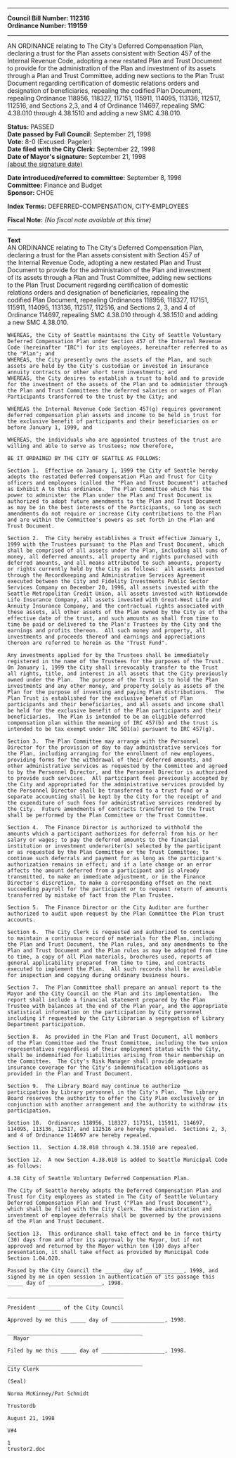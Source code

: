 * * * * *  
  
**Council Bill Number: [](#h0)[](#h2)112316**   
**Ordinance Number: 119159**  
  
* * * * *  
  
AN ORDINANCE relating to The City's Deferred Compensation Plan, declaring a trust for the Plan assets consistent with Section 457 of the Internal Revenue Code, adopting a new restated Plan and Trust Document to provide for the administration of the Plan and investment of its assets through a Plan and Trust Committee, adding new sections to the Plan Trust Document regarding certification of domestic relations orders and designation of beneficiaries, repealing the codified Plan Document, repealing Ordinance 118956, 118327, 117151, 115911, 114095, 113136, 112517, 112516, and Sections 2,3, and 4 of Ordinance 114697, repealing SMC 4.38.010 through 4.38.1510 and adding a new SMC 4.38.010.  
  
**Status:** PASSED   
**Date passed by Full Council:** September 21, 1998   
**Vote:** 8-0 (Excused: Pageler)   
**Date filed with the City Clerk:** September 22, 1998   
**Date of Mayor's signature:** September 21, 1998   
[(about the signature date)](/~public/approvaldate.htm)   
  
  
**Date introduced/referred to committee:** September 8, 1998   
**Committee:** Finance and Budget   
**Sponsor:** CHOE   
  
**Index Terms:** DEFERRED-COMPENSATION, CITY-EMPLOYEES  
  
**Fiscal Note:** *(No fiscal note available at this time)*  
  
* * * * *  
  
**Text**  
    AN ORDINANCE relating to The City's Deferred Compensation Plan,  
    declaring a trust for the Plan assets consistent with Section 457 of  
    the Internal Revenue Code, adopting a new restated Plan and Trust  
    Document to provide for the administration of the Plan and investment  
    of its assets through a Plan and Trust Committee, adding new sections  
    to the Plan Trust Document regarding certification of domestic  
    relations orders and designation of beneficiaries, repealing the  
    codified Plan Document, repealing Ordinances 118956, 118327, 117151,  
    115911, 114095, 113136, 112517, 112516, and Sections 2, 3, and 4 of  
    Ordinance 114697, repealing SMC 4.38.010 through 4.38.1510 and adding  
    a new SMC 4.38.010.  
  
    WHEREAS, the City of Seattle maintains the City of Seattle Voluntary  
    Deferred Compensation Plan under Section 457 of the Internal Revenue  
    Code (hereinafter "IRC") for its employees, hereinafter referred to as  
    the "Plan"; and  
    WHEREAS, the City presently owns the assets of the Plan, and such  
    assets are held by the City's custodian or invested in insurance  
    annuity contracts or other short term investments; and  
    WHEREAS, the City desires to establish a trust to hold and to provide  
    for the investment of the assets of the Plan and to administer through  
    the Plan and Trust Committees the deferred salaries or wages of Plan  
    Participants transferred to the trust by the City; and  
  
    WHEREAS the Internal Revenue Code Section 457(g) requires government  
    deferred compensation plan assets and income to be held in trust for  
    the exclusive benefit of participants and their beneficiaries on or  
    before January 1, 1999, and  
  
    WHEREAS, the individuals who are appointed trustees of the trust are  
    willing and able to serve as trustees; now therefore,  
  
    BE IT ORDAINED BY THE CITY OF SEATTLE AS FOLLOWS:  
  
    Section 1.  Effective on January 1, 1999 the City of Seattle hereby  
    adopts the restated Deferred Compensation Plan and Trust for City  
    officers and employees (called the "Plan and Trust Document") attached  
    as Exhibit A to this ordinance.  The Plan Committee which has the  
    power to administer the Plan under the Plan and Trust Document is  
    authorized to adopt future amendments to the Plan and Trust Document  
    as may be in the best interests of the Participants, so long as such  
    amendments do not require or increase City contributions to the Plan  
    and are within the Committee's powers as set forth in the Plan and  
    Trust Document.  
  
    Section 2.  The City hereby establishes a Trust effective January 1,  
    1999 with the Trustees pursuant to the Plan and Trust Document, which  
    shall be comprised of all assets under the Plan, including all sums of  
    money, all deferred amounts, all property and rights purchased with  
    deferred amounts, and all means attributed to such amounts, property  
    or rights currently held by the City as follows:  all assets invested  
    through the Recordkeeping and Administrative Services Agreement  
    executed between the City and Fidelity Investments Public Sector  
    Services Company on December 20, 1996, all assets invested with the  
    Seattle Metropolitan Credit Union, all assets invested with Nationwide  
    Life Insurance Company, all assets invested with Great-West Life and  
    Annuity Insurance Company, and the contractual rights associated with  
    these assets, all other assets of the Plan owned by the City as of the  
    effective date of the trust, and such amounts as shall from time to  
    time be paid or delivered to the Plan's Trustees by the City and the  
    earnings and profits thereon.  All such money and property, all  
    investments and proceeds thereof and earnings and appreciations  
    thereon are referred to herein as the "Trust Fund".  
  
    Any investments applied for by the Trustees shall be immediately  
    registered in the name of the Trustees for the purposes of the Trust.  
    On January 1, 1999 the City shall irrevocably transfer to the Trust  
    all rights, title, and interest in all assets that the City previously  
    owned under the Plan.  The purpose of the Trust is to hold the Plan  
    investments and any other money, and property solely as assets of the  
    Plan for the purpose of investing and paying Plan distributions.  The  
    Plan Trust is established for the exclusive benefit of Plan  
    participants and their beneficiaries, and all assets and income shall  
    be held for the exclusive benefit of the Plan participants and their  
    beneficiaries.  The Plan is intended to be an eligible deferred  
    compensation plan within the meaning of IRC 457(b) and the trust is  
    intended to be tax exempt under IRC 501(a) pursuant to IRC 457(g).  
  
    Section 3.  The Plan Committee may arrange with the Personnel  
    Director for the provision of day to day administrative services for  
    the Plan, including arranging for the enrollment of new employees,  
    providing forms for the withdrawal of their deferred amounts, and  
    other administrative services as requested by the Committee and agreed  
    to by the Personnel Director, and the Personnel Director is authorized  
    to provide such services.  All participant fees previously accepted by  
    the City and appropriated for the administrative services provided by  
    the Personnel Director shall be transferred to a trust fund or a  
    separate accounting shall be kept by the City for the receipt of and  
    the expenditure of such fees for administrative services rendered by  
    the City.  Future amendments of contracts transferred to the Trust  
    shall be performed by the Plan Committee or the Trust Committee.  
  
    Section 4.  The Finance Director is authorized to withhold the  
    amounts which a participant authorizes for deferral from his or her  
    salary or wages; to pay the deferred amounts to the financial  
    institution or investment underwriter(s) selected by the participant  
    or as requested by the Plan Committee or the Trust Committee; to  
    continue such deferrals and payment for as long as the participant's  
    authorization remains in effect; and if a late change or an error  
    affects the amount deferred from a participant and is already  
    transmitted, to make an immediate adjustment, or in the Finance  
    Director's discretion, to make a corresponding offset on the next  
    succeeding payroll for the participant or to request return of amounts  
    transferred by mistake of fact from the Plan Trustee.  
  
    Section 5.  The Finance Director or the City Auditor are further  
    authorized to audit upon request by the Plan Committee the Plan trust  
    accounts.  
  
    Section 6.  The City Clerk is requested and authorized to continue  
    to maintain a continuous record of materials for the Plan, including  
    the Plan and Trust Document, the Plan rules, and any amendments to the  
    Plan and Trust Document and the Plan rules as may be adopted from time  
    to time, a copy of all Plan materials, brochures used, reports of  
    general applicability prepared from time to time, and contracts  
    executed to implement the Plan.  All such records shall be available  
    for inspection and copying during ordinary business hours.  
  
    Section 7.  The Plan Committee shall prepare an annual report to the  
    Mayor and the City Council on the Plan and its implementation.  The  
    report shall include a financial statement prepared by the Plan  
    Trustee with balances at the end of the Plan year, and the appropriate  
    statistical information on the participation by City personnel  
    including if requested by the City Librarian a segregation of Library  
    Department participation.  
  
    Section 8.  As provided in the Plan and Trust Document, all members  
    of the Plan Committee and the Trust Committee, including the two union  
    representatives regardless of their employment status with the City,  
    shall be indemnified for liabilities arising from their membership on  
    the Committee.  The City's Risk Manager shall provide adequate  
    insurance coverage for the City's indemnification obligations as  
    provided in the Plan and Trust Document.  
  
    Section 9.  The Library Board may continue to authorize  
    participation by Library personnel in the City's Plan.  The Library  
    Board reserves the authority to offer the City Plan exclusively or in  
    conjunction with another arrangement and the authority to withdraw its  
    participation.  
  
    Section 10.  Ordinances 118956, 118327, 117151, 115911, 114697,  
    114095, 113136, 12517, and 112516 are hereby repealed.  Sections 2, 3,  
    and 4 of Ordinance 114697 are hereby repealed.  
  
    Section 11.  Section 4.38.010 through 4.38.1510 are repealed.  
  
    Section 12.  A new Section 4.38.010 is added to Seattle Municipal Code  
    as follows:  
  
    4.38 City of Seattle Voluntary Deferred Compensation Plan.  
  
    The City of Seattle hereby adopts the Deferred Compensation Plan and  
    Trust for City employees as stated in The City of Seattle Voluntary  
    Deferred Compensation Plan and Trust ("Plan and Trust Document"),  
    which shall be filed with the City Clerk.  The administration and  
    investment of employee deferrals shall be governed by the provisions  
    of the Plan and Trust Document.  
  
    Section 13.  This ordinance shall take effect and be in force thirty  
    (30) days from and after its approval by the Mayor, but if not  
    approved and returned by the Mayor within ten (10) days after  
    presentation, it shall take effect as provided by Municipal Code  
    Section 1.04.020.  
  
    Passed by the City Council the _____ day of ____________, 1998, and  
    signed by me in open session in authentication of its passage this  
    _____ day of _________________, 1998.  
  
    _____________________________________  
  
    President _______ of the City Council  
  
    Approved by me this _____ day of _________________, 1998.  
  
    ___________________________________________  
      Mayor  
  
    Filed by me this _____ day of ____________________, 1998.  
  
    ___________________________________________  
    City Clerk  
  
    (Seal)  
  
    Norma McKinney/Pat Schmidt  
  
    Trustordb  
  
    August 21, 1998  
  
    V#4  
  
    1  
    trustor2.doc  
